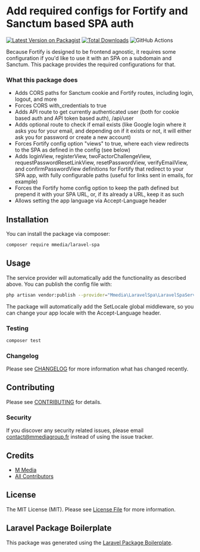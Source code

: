 # Add required configs for Fortify and Sanctum based SPA auth

[![Latest Version on Packagist](https://img.shields.io/packagist/v/mmedia/laravel-spa.svg?style=flat-square)](https://packagist.org/packages/mmedia/laravel-spa)
[![Total Downloads](https://img.shields.io/packagist/dt/mmedia/laravel-spa.svg?style=flat-square)](https://packagist.org/packages/mmedia/laravel-spa)
![GitHub Actions](https://github.com/mmedia/laravel-spa/actions/workflows/main.yml/badge.svg)

Because Fortify is designed to be frontend agnostic, it requires some configuration if you'd like to use it with an SPA on a subdomain and Sanctum. This package provides the required configurations for that.

### What this package does
- Adds CORS paths for Sanctum cookie and Fortify routes, including login, logout, and more
- Forces CORS with_credentials to true
- Adds API route to get currently authenticated user (both for cookie based auth and API token based auth), /api/user
- Adds optional route to check if email exists (like Google login where it asks you for your email, and depending on if it exists or not, it will either ask you for password or create a new account)
- Forces Fortify config option "views" to true, where each view redirects to the SPA as defined in the config (see below)
- Adds loginView, registerView, twoFactorChallengeView, requestPasswordResetLinkView, resetPasswordView, verifyEmailView, and confirmPasswordView definitions for Fortify that redirect to your SPA app, with fully configurable paths (useful for links sent in emails, for example)
- Forces the Fortify home config option to keep the path defined but prepend it with your SPA URL, or, if its already a URL, keep it as such
- Allows setting the app language via Accept-Language header

## Installation

You can install the package via composer:

```bash
composer require mmedia/laravel-spa
```

## Usage

The service provider will automatically add the functionality as described above. You can publish the config file with:

```bash
php artisan vendor:publish --provider="Mmedia\LaravelSpa\LaravelSpaServiceProvider" --tag="config"
```

The package will automatically add the SetLocale global middleware, so you can change your app locale with the Accept-Language header.

### Testing

```bash
composer test
```

### Changelog

Please see [CHANGELOG](CHANGELOG.md) for more information what has changed recently.

## Contributing

Please see [CONTRIBUTING](CONTRIBUTING.md) for details.

### Security

If you discover any security related issues, please email contact@mmediagroup.fr instead of using the issue tracker.

## Credits

-   [M Media](https://github.com/mmedia)
-   [All Contributors](../../contributors)

## License

The MIT License (MIT). Please see [License File](LICENSE.md) for more information.

## Laravel Package Boilerplate

This package was generated using the [Laravel Package Boilerplate](https://laravelpackageboilerplate.com).
